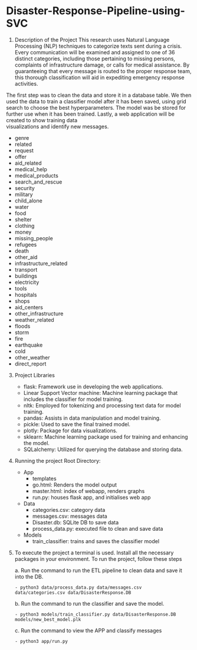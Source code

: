 # Disaster-Response-Pipeline-using-SVC

1) Description of the Project
This research uses Natural Language Processing (NLP) techniques to categorize texts sent during a crisis. Every communication will be examined and assigned to one of 36 distinct categories, including those pertaining to missing persons, complaints of infrastructure damage, or calls for medical assistance. By guaranteeing that every message is routed to the proper response team, this thorough classification will aid in expediting emergency response activities.

  The first step was to clean the data and store it in a database table. We then used the data to train a classifier 
  model after it has been saved, using grid search to choose the best hyperparameters. The model was be stored for     further use when it has been trained. Lastly, a web application will be created to show training data       
  visualizations and identify new messages.

 - genre
 - related
 - request
 - offer
 - aid_related
 - medical_help
 - medical_products
 - search_and_rescue
 - security
 - military
 - child_alone
 - water
 - food
 - shelter
 - clothing
 - money
 - missing_people
 - refugees
 - death
 - other_aid
 - infrastructure_related
 - transport
 - buildings
 - electricity
 - tools
 - hospitals
 - shops
 - aid_centers
 - other_infrastructure
 - weather_related
 - floods
 - storm
 - fire
 - earthquake
 - cold
 - other_weather
 - direct_report

3) Project Libraries
    - flask: Framework use in developing the web applications.
    - Linear Support Vector machine: Machine learning package that includes the classifier for model training.
    - nltk: Employed for tokenizing and processing text data for model training.
    - pandas: Assists in data manipulation and model training.
    - pickle: Used to save the final trained model.
    - plotly: Package for data visualizations.
    - sklearn: Machine learning package used for training and enhancing the model.
    - SQLalchemy: Utilized for querying the database and storing data.
  
4) Running the project
   Root Directory:
    - App
      - templates
      - go.html: Renders the model output
      - master.html: index of webapp, renders graphs
      - run.py: houses flask app, and initialises web app
    - Data
      - categories.csv: category data
      - messages.csv: messages data
      - Disaster.db: SQLite DB to save data
      - process_data.py: executed file to clean and save data
    - Models
      - train_classifier: trains and saves the classifier model
     
 5) To execute the project a terminal is used. Install all the necessary packages in your environment. To run the project, follow these steps
    
      a. Run the command to run the ETL pipeline to clean data and save it into the DB.
    
        - python3 data/process_data.py data/messages.csv data/categories.csv data/DisasterResponse.DB
    
      b. Run the command to run the classifier and save the model.
    
        - python3 models/train_classifier.py data/DisasterResponse.DB models/new_best_model.plk

      c. Run the command to view the APP and classify messages

        - python3 app/run.py 
